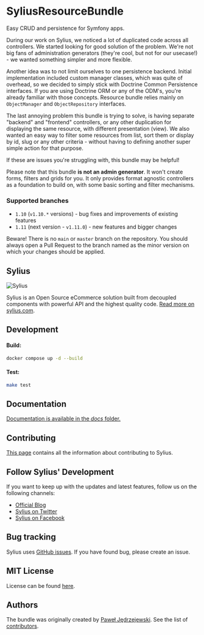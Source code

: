 SyliusResourceBundle
====================

Easy CRUD and persistence for Symfony apps.

During our work on Sylius, we noticed a lot of duplicated code across all controllers. We started looking for good solution of the problem.
We're not big fans of administration generators (they're cool, but not for our usecase!) - we wanted something simpler and more flexible.

Another idea was to not limit ourselves to one persistence backend. Initial implementation included custom manager classes, which was quite of overhead, so we decided to simply 
stick with Doctrine Common Persistence interfaces. If you are using Doctrine ORM or any of the ODM's, you're already familiar with those concepts.
Resource bundle relies mainly on `ObjectManager` and `ObjectRepository` interfaces.

The last annoying problem this bundle is trying to solve, is having separate "backend" and "frontend" controllers, or any other duplication for displaying the same resource,
with different presentation (view). We also wanted an easy way to filter some resources from list, sort them or display by id, slug or any other criteria - without having to defining
another super simple action for that purpose.

If these are issues you're struggling with, this bundle may be helpful!

Please note that this bundle **is not an admin generator**. It won't create forms, filters and grids for you. 
It only provides format agnostic controllers as a foundation to build on, with some basic sorting and filter mechanisms.

### Supported branches

- `1.10` (`v1.10.*` versions) - bug fixes and improvements of existing features
- `1.11` (next version - `v1.11.0`) - new features and bigger changes

Beware! There is no `main` or `master` branch on the repository. You should always open a Pull Request to the branch
named as the minor version on which your changes should be applied.

Sylius
------

![Sylius](https://demo.sylius.com/assets/shop/img/logo.png)

Sylius is an Open Source eCommerce solution built from decoupled components with powerful API and the highest quality code. [Read more on sylius.com](http://sylius.com).

Development
-----------

#### Build: 

```bash
docker compose up -d --build
```

#### Test:

```bash
make test
```

Documentation
-------------

[Documentation is available in the *docs* folder.](docs/index.md)

Contributing
------------

[This page](http://docs.sylius.com/en/latest/contributing/index.html) contains all the information about contributing to Sylius.

Follow Sylius' Development
--------------------------

If you want to keep up with the updates and latest features, follow us on the following channels:

* [Official Blog](https://sylius.com/blog)
* [Sylius on Twitter](https://twitter.com/Sylius)
* [Sylius on Facebook](https://facebook.com/SyliusEcommerce)

Bug tracking
------------

Sylius uses [GitHub issues](https://github.com/Sylius/SyliusResourceBundle/issues).
If you have found bug, please create an issue.

MIT License
-----------

License can be found [here](https://github.com/Sylius/SyliusResourceBundle/blob/1.10/LICENSE).

Authors
-------

The bundle was originally created by [Paweł Jędrzejewski](http://pjedrzejewski.com).
See the list of [contributors](https://github.com/Sylius/SyliusResourceBundle/graphs/contributors).
